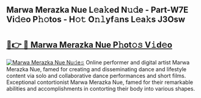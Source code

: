 ## Marwa Merazka Nue L𝚎a𝚔ed N𝚞𝚍e - Part-W7E Vi𝚍𝚎o P𝚑𝚘tos - H𝚘𝚝 O𝚗𝚕yf𝚊ns L𝚎a𝚔s J3Osw

# <h2><a href="http://kfad4bn.oniu.top/?m=Marwa+Merazka+Nue">🔗👉 🔴 Marwa Merazka Nue P𝚑ot𝚘𝚜 V𝚒d𝚎o</a></h2>

[![Marwa Merazka Nue Nu𝚍e𝚜](https://i.imgur.com/0qMVB7G.gif)](http://kfad4bn.oniu.top/?m=Marwa+Merazka+Nue)
Online performer and digital artist Marwa Merazka Nue, famed for creating and disseminating dance and lifestyle content via solo and collaborative dance performances and short films. Exceptional contortionist Marwa Merazka Nue, famed for their remarkable abilities and accomplishments in contorting their body into various shapes.  

